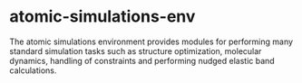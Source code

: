 # atomic-simulations-env
The atomic simulations environment provides modules for performing many standard simulation tasks such as structure optimization, molecular dynamics, handling of constraints and performing nudged elastic band calculations.
